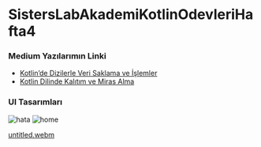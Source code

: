 # SistersLabAkademiKotlinOdevleriHafta4

### Medium Yazılarımın Linki

- [Kotlin’de Dizilerle Veri Saklama ve İşlemler](https://medium.com/@yusufmendes123/kotlinde-dizilerle-veri-saklama-ve-i%CC%87%C5%9Flemler-3fe29542fd9)
- [Kotlin Dilinde Kalıtım ve Miras Alma](https://medium.com/@yusufmendes123/kotlinde-kal%C4%B1t%C4%B1m-inheritance-ve-miras-b%C4%B1rakma-28aabc2a7556)

### UI Tasarımları

![hata](https://github.com/mendess12/SistersLabAkademiKotlinOdevleriHafta4/assets/76566952/6a450531-38f3-44fb-8419-166f6854defe)  ![home](https://github.com/mendess12/SistersLabAkademiKotlinOdevleriHafta4/assets/76566952/43c3dcf7-91e4-47b6-ab20-21df3f9e900d)

[untitled.webm](https://github.com/mendess12/SistersLabAkademiKotlinOdevleriHafta4/assets/76566952/3d1f002b-5a8c-4b28-8209-282da44b7ca8)


